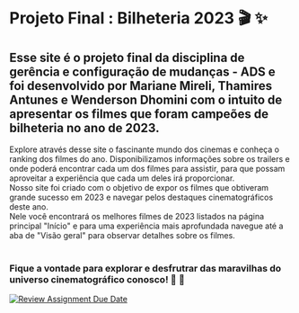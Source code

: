 
# Projeto Final : Bilheteria 2023 &#x1F3AC; &#x2728;
## Esse site é o projeto final da disciplina de gerência e configuração de mudanças - ADS e foi desenvolvido por Mariane Mireli, Thamires Antunes e Wenderson Dhomini com o intuito de apresentar os filmes que foram campeões de bilheteria no ano de 2023.

Explore através desse site o fascinante mundo dos cinemas e conheça o ranking dos filmes do ano. 
Disponibilizamos informações sobre os trailers e onde poderá encontrar cada um dos filmes para assistir, para que possam aproveitar a experiência que cada um deles irá proporcionar.<br>
Nosso site foi criado com o objetivo de expor os filmes que obtiveram grande sucesso em 2023 e navegar pelos destaques cinematográficos deste ano.<br>
Nele você encontrará os melhores filmes de 2023 listados na página principal "Início" e para uma experiência mais aprofundada navegue até a aba de "Visão geral" para observar detalhes sobre os filmes. 
<br>
<br>
### Fique a vontade para explorar e desfrutrar das maravilhas do universo cinematográfico conosco! 🍿 🎥





[![Review Assignment Due Date](https://classroom.github.com/assets/deadline-readme-button-24ddc0f5d75046c5622901739e7c5dd533143b0c8e959d652212380cedb1ea36.svg)](https://classroom.github.com/a/rps_RRg3)

